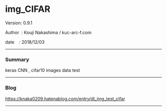 
# img_CIFAR

 Version: 0.9.1

 Author  : Kouji Nakashima / kuc-arc-f.com

 date    : 2018/12/03

***
### Summary

keras  CNN , cifar10 images data test

***
### Blog

https://knaka0209.hatenablog.com/entry/dl_img_test_cifar

***

